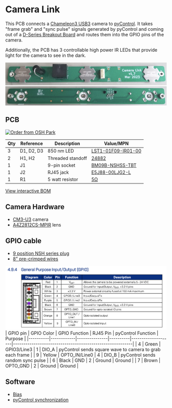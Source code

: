 # Camera Link
This PCB connects a [Chameleon3 USB3](https://www.flir.com/products/chameleon3-usb3/?model=CM3-U3-31S4C-CS) camera to [pyControl](https://pycontrol.readthedocs.io/en/latest/).
It takes "frame grab" and "sync pulse" signals generated by pyControl and coming out of a [D-Series Breakout Board](https://github.com/Karpova-Lab/pyControl-D-series-Breakout) 
and routes them into the GPIO pins of the camera.

Additionally, the PCB has 3 controllable high power IR LEDs that provide light for the camera to see in the dark.

![top side of PCB](docs/top.jpeg)
![bottom side of PCB](docs/bottom.jpeg)
## PCB 
<a href="https://oshpark.com/shared_projects/eBqWROZ7"><img src="https://oshpark.com/assets/badge-5b7ec47045b78aef6eb9d83b3bac6b1920de805e9a0c227658eac6e19a045b9c.png" alt="Order from OSH Park"></img></a>

| Qty | Reference                | Description       | Value/MPN                                                                                                                                    | 
|-----|--------------------------|-------------------|----------------------------------------------------------------------------------------------------------------------------------------------|
| 3   | D1, D2, D3               | 850 nm LED        | [LST1-01F09-IR01-00](https://www.digikey.com/en/products/detail/new-energy/LST1-01F09-IR01-00/9445943?s=N4IgTCBcDaIIwDYDsYC0c4FYAMIC6AvkA)   | 
| 2   | H1, H2                   | Threaded standoff | [24882](https://www.digikey.com/en/products/detail/keystone-electronics/24882/9921822?s=N4IgTCBcDaIMwDYC0YAsAOdYkEYkDkAREAXQF8g)             | 
| 1   | J1                       | 9-pin socket      | [BM09B-NSHSS-TBT](https://www.digikey.com/en/products/detail/jst-sales-america-inc/BM09B-NSHSS-TBT-LF-SN/3313615)                            | 
| 1   | J2                       | RJ45 jack         | [E5J88-00LJG2-L](https://www.digikey.com/en/products/detail/pulse-electronics/E5J88-00LJG2-L/1785312?s=N4IgTCBcDaIKxwMwFoxgGwBZkDkAiIAugL5A) | 
| 1   | R1                       | 5 watt resistor   | [5Ω](https://www.digikey.com/en/products/detail/ohmite/WNE5R0FET/3114558?s=N4IgTCBcDaIOoDkCiBWATgBgGYFMAuAxniALoC%2BQA)                      | 

[View interactive BOM](https://karpova-lab.github.io/camera-link/ibom)

## Camera Hardware
- [CM3-U3](docs/CM3-U3-Technical-Reference.pdf) camera
- [A4Z2812CS-MPIR](docs/A4Z2812CS-MPIR_12-14.pdf) lens


## GPIO cable
- [9 position NSH series plug](https://www.digikey.com/en/products/detail/jst-sales-america-inc/NSHR-09V-S/3313624)
- [8" pre-crimped wires](https://www.digikey.com/en/products/detail/jst-sales-america-inc/ASSHLSSHL28K203/9924242?s=N4IgjCBcoOw1oDGUBmBDANgZwKYBoQB7KAbRACYAOcgBgFYBmEAXQIAcAXKEAZQ4CcAlgDsA5iAC+BGJQQhkkdNnxFS4AGwM6MdS3ZdIvASPFSQDMPGjzUmXAWKQyAFhrOds1iE7c+QsZIEALQQ1gpK9qpOIM50dCxmQc5y4XYqjmRg6mD0CRISQA)

![camera GPIO](docs/GPIO.png)
| GPIO pin | GPIO Color | GPIO Function | RJ45 Pin | pyControl Function | Purpose                                                  |
|----------|------------|---------------|----------|--------------------|----------------------------------------------------------|
| 4        | Green      | GPIO3/Line3   | 1        | DIO_A              | pyControl sends square wave to camera to grab each frame |
| 9        | Yellow     | OPTO_IN/Line0 | 4        | DIO_B              | pyControl sends random sync pulse                        |
| 6        | Black      | GND           | 2        | Ground             | Ground                                                   |
| 7        | Brown      | OPTO_GND      | 2        | Ground             | Ground                                                   |

## Software
- [Bias](https://github.com/iorodeo/bias)
- [pyControl synchronization](https://pycontrol.readthedocs.io/en/latest/user-guide/synchronisation/)
